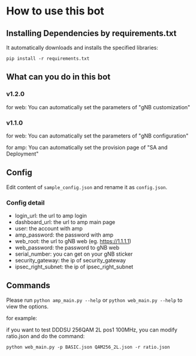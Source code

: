 # How to use this bot

## Installing Dependencies by requirements.txt

It automatically downloads and installs the specified libraries:

`pip install -r requirements.txt`

## What can you do in this bot

### **v1.2.0**

for web: You can automatically set the parameters of "gNB customization"

### **v1.1.0**

for web: You can automatically set the parameters of "gNB configuration"

for amp: You can automatically set the provision page of "SA and Deployment"

## Config

Edit content of `sample_config.json` and rename it as `config.json`.

### Config detail

- login_url: the url to amp login
- dashboard_url: the url to amp main page
- user: the account with amp 
- amp_password: the password with amp 
- web_root: the url to gNB web (eg. https://1.1.1.1)
- web_password: the password to gNB web
- serial_number: you can get on your gNB sticker
- security_gateway: the ip of security_gateway
- ipsec_right_subnet: the ip of ipsec_right_subnet

## Commands

Please run `python amp_main.py --help` or `python web_main.py --help` to view the options.

for example: 

if you want to test DDDSU 256QAM 2L pos1 100MHz, you can modify ratio.json and do the command:

`python web_main.py -p BASIC.json QAM256_2L.json -r ratio.json`